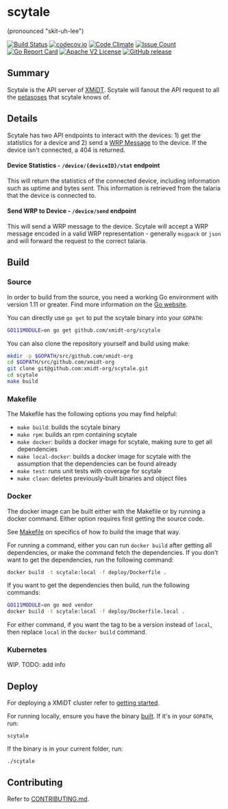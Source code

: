# scytale
(pronounced "skit-uh-​lee")

[![Build Status](https://travis-ci.com/xmidt-org/scytale.svg?branch=master)](https://travis-ci.com/xmidt-org/scytale)
[![codecov.io](http://codecov.io/github/xmidt-org/scytale/coverage.svg?branch=master)](http://codecov.io/github/xmidt-org/scytale?branch=master)
[![Code Climate](https://codeclimate.com/github/xmidt-org/scytale/badges/gpa.svg)](https://codeclimate.com/github/xmidt-org/scytale)
[![Issue Count](https://codeclimate.com/github/xmidt-org/scytale/badges/issue_count.svg)](https://codeclimate.com/github/xmidt-org/scytale)
[![Go Report Card](https://goreportcard.com/badge/github.com/xmidt-org/scytale)](https://goreportcard.com/report/github.com/xmidt-org/scytale)
[![Apache V2 License](http://img.shields.io/badge/license-Apache%20V2-blue.svg)](https://github.com/xmidt-org/scytale/blob/master/LICENSE)
[![GitHub release](https://img.shields.io/github/release/xmidt-org/scytale.svg)](CHANGELOG.md)

## Summary
Scytale is the API server of [XMiDT](https://xmidt.io/). Scytale will fanout the
API request to all the [petasoses](https://github.com/xmidt-org/petasos) that scytale knows of.

## Details
Scytale has two API endpoints to interact with the devices: 1) get the statistics for
a device and 2) send a [WRP Message](https://github.com/xmidt-org/wrp-c/wiki/Web-Routing-Protocol)
to the device.  If the device isn't connected, a 404 is returned.

#### Device Statistics - `/device/{deviceID}/stat` endpoint
This will return the statistics of the connected device,
including information such as uptime and bytes sent.
This information is retrieved from the talaria that the device is connected to.

#### Send WRP to Device - `/device/send` endpoint
This will send a WRP message to the device.
Scytale will accept a WRP message encoded in a valid WRP representation - generally `msgpack` or `json`
and will forward the request to the correct talaria.

## Build

### Source

In order to build from the source, you need a working Go environment with
version 1.11 or greater. Find more information on the [Go website](https://golang.org/doc/install).

You can directly use `go get` to put the scytale binary into your `GOPATH`:
```bash
GO111MODULE=on go get github.com/xmidt-org/scytale
```

You can also clone the repository yourself and build using make:

```bash
mkdir -p $GOPATH/src/github.com/xmidt-org
cd $GOPATH/src/github.com/xmidt-org
git clone git@github.com:xmidt-org/scytale.git
cd scytale
make build
```

### Makefile

The Makefile has the following options you may find helpful:
* `make build`: builds the scytale binary
* `make rpm`: builds an rpm containing scytale
* `make docker`: builds a docker image for scytale, making sure to get all
   dependencies
* `make local-docker`: builds a docker image for scytale with the assumption
   that the dependencies can be found already
* `make test`: runs unit tests with coverage for scytale
* `make clean`: deletes previously-built binaries and object files

### Docker

The docker image can be built either with the Makefile or by running a docker
command.  Either option requires first getting the source code.

See [Makefile](#Makefile) on specifics of how to build the image that way.

For running a command, either you can run `docker build` after getting all
dependencies, or make the command fetch the dependencies.  If you don't want to
get the dependencies, run the following command:
```bash
docker build -t scytale:local -f deploy/Dockerfile .
```
If you want to get the dependencies then build, run the following commands:
```bash
GO111MODULE=on go mod vendor
docker build -t scytale:local -f deploy/Dockerfile.local .
```

For either command, if you want the tag to be a version instead of `local`,
then replace `local` in the `docker build` command.

### Kubernetes

WIP. TODO: add info

## Deploy

For deploying a XMiDT cluster refer to [getting started](https://xmidt.io/docs/operating/getting_started/).

For running locally, ensure you have the binary [built](#Source).  If it's in
your `GOPATH`, run:
```
scytale
```
If the binary is in your current folder, run:
```
./scytale
```

## Contributing

Refer to [CONTRIBUTING.md](CONTRIBUTING.md).
